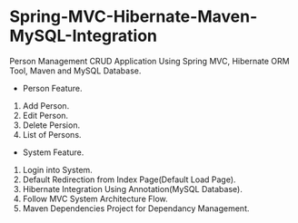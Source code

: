 # Spring-MVC-Hibernate-Maven-MySQL-Integration
Person Management CRUD Application Using Spring MVC, Hibernate ORM Tool, Maven and MySQL Database.

* Person Feature. 
1. Add Person.
2. Edit Person.
3. Delete Persion.
4. List of Persons.

* System Feature. 
1. Login into System.
2. Default Redirection from Index Page(Default Load Page).
3. Hibernate Integration Using Annotation(MySQL Database).
4. Follow MVC System Architecture Flow.
5. Maven Dependencies Project for Dependancy Management.

